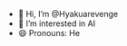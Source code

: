- 👋 Hi, I’m @Hyakuarevenge
- 👀 I’m interested in AI
- 😄 Pronouns: He

<!---
Hyakuarevenge/Hyakuarevenge is a ✨ special ✨ repository because its `README.md` (this file) appears on your GitHub profile.
You can click the Preview link to take a look at your changes.
--->
